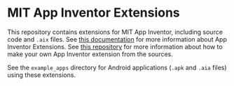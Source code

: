 # MIT App Inventor Extensions
This repository contains extensions for MIT App Inventor, including source code and `.aix` files. See [this documentation](http://ai2.appinventor.mit.edu/reference/other/extensions.html) for more information about App Inventor Extensions. See [this repository](https://github.com/jessvb/Example_App_Inventor_Extension) for more information about how to make your own App Inventor extension from the sources.

See the `example_apps` directory for Android applications (`.apk` and `.aia` files) using these extensions.
